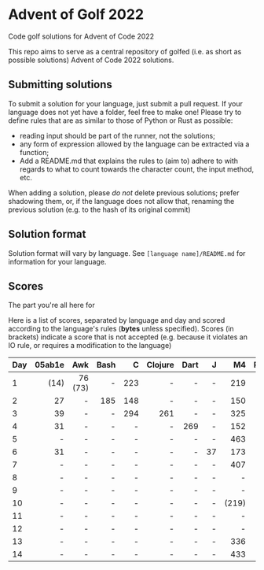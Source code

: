 # Advent of Golf 2022

Code golf solutions for Advent of Code 2022

This repo aims to serve as a central repository of golfed (i.e. as short as possible solutions) Advent of Code 2022 solutions.

## Submitting solutions

To submit a solution for your language, just submit a pull request. If your language does not yet have a folder, feel free to make one! Please try to define rules that are as similar to those of Python or Rust as possible:
- reading input should be part of the runner, not the solutions; 
- any form of expression allowed by the language can be extracted via a function;
- Add a README.md that explains the rules to (aim to) adhere to with regards to what to count towards the character count, the input method, etc.

When adding a solution, please *do not* delete previous solutions; prefer shadowing them, or, if the language does not allow that, renaming the previous solution (e.g. to the hash of its original commit)

## Solution format

Solution format will vary by language. See `[language name]/README.md` for information for your language.

## Scores

The part you're all here for

Here is a list of scores, separated by language and day and scored according to the language's rules (**bytes** unless specified). Scores (in brackets) indicate a score that is not accepted (e.g. because it violates an IO rule, or requires a modification to the language)

| Day | 05ab1e |     Awk | Bash |    C | Clojure | Dart |    J |    M4 | Perl | Python | Ruby | Rust |  Lua |
| --- | -----: | ------: | ---: | ---: | ------: | ---: | ---: | ----: | ---: | -----: | ---: | ---: | ---: |
| 1   |   (14) | 76 (73) |    - |  223 |       - |    - |    - |   219 |   63 |     88 |   64 |  147 |  136 |
| 2   |     27 |       - |  185 |  148 |       - |    - |    - |   150 |   89 |    117 |  202 |  222 |  142 |
| 3   |     39 |       - |    - |  294 |     261 |    - |    - |   325 |    - |    201 |    - |    - |    - |
| 4   |     31 |       - |    - |    - |       - |  269 |    - |   152 |    - |    106 |    - |    - |    - |
| 5   |      - |       - |    - |    - |       - |    - |    - |   463 |    - |    196 |    - |    - |    - |
| 6   |     31 |       - |    - |    - |       - |    - |   37 |   173 |    - |     69 |   61 |    - |    - |
| 7   |      - |       - |    - |    - |       - |    - |    - |   407 |    - |    183 |    - |    - |    - |
| 8   |      - |       - |    - |    - |       - |    - |    - |     - |    - |    282 |    - |    - |    - |
| 9   |      - |       - |    - |    - |       - |    - |    - |     - |    - |    233 |    - |    - |    - |
| 10  |      - |       - |    - |    - |       - |    - |    - | (219) |    - |    135 |    - |    - |    - |
| 11  |      - |       - |    - |    - |       - |    - |    - |     - |    - |    271 |    - |    - |    - |
| 12  |      - |       - |    - |    - |       - |    - |    - |     - |    - |      - |    - |    - |    - |
| 13  |      - |       - |    - |    - |       - |    - |    - |   336 |    - |      - |    - |    - |    - |
| 14  |      - |       - |    - |    - |       - |    - |    - |   433 |    - |      - |    - |    - |    - |

